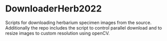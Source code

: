 # DownloaderHerb2022
Scripts for downloading herbarium specimen images from the source. Additionally the repo includes the script to control parallel download and to resize images to custom resolution using openCV.
